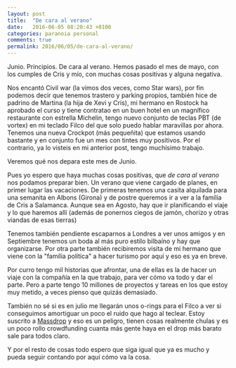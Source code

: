 ```yaml
---
layout: post
title:  "De cara al verano"
date:   2016-06-05 08:20:43 +0100
categories: paranoia personal
comments: true
permalink: 2016/06/05/de-cara-al-verano/
---
```

Junio. Principios. De cara al verano. Hemos pasado el mes de mayo, con los
cumples de Cris y mío, con muchas cosas positivas y alguna negativa.

Nos encantó Civil war (la vimos dos veces, como Star wars), por fin podemos
decir que tenemos trastero y parking propios, también hice de
padrino de Martina (la hija de Xevi y Cris), mi hermano en Rostock ha aprobado
el curso y tiene contratao en un buen hotel en un magnífico restaurante con
estrella Michelin, tengo nuevo conjunto de teclas PBT (de vortex) en mi teclado
Filco del que solo puedo hablar maravillas por ahora.
Tenemos una nueva Crockpot (más pequeñita) que estamos
usando bastante y en conjunto fue un mes con tintes muy positivos. Por el
contrario, ya lo visteis en mi anterior post, tengo muchísimo trabajo.

Veremos qué nos depara este mes de Junio.

<!--more-->

Pues yo espero que haya muchas cosas positivas, que _de cara al verano_ nos
podamos preparar bien. Un verano que viene cargado de planes, en primer lugar
las vacaciones. De primeras tenemos  una casita alquilada para una semanita en
Albons (Girona) y de postre queremos ir a ver a la família de Cris a Salamanca.
Aunque sea en Agosto, hay que ir planificando el viaje y lo que haremos allí
(además de ponernos ciegos de jamón, chorizo y otras viandas de esas tierras)

Tenemos también pendiente escaparnos a Londres a ver unos amigos y en Septiembre
tenemos un boda al más puro estilo bilbaíno y hay que organizarse. Por otra
parte también recibiremos visita de mi hermano que viene con la
"família política" a hacer turismo por aquí y eso es ya en breve.

Por curro tengo mil historias que afrontar, una de ellas es la de hacer un
viaje con la compañía en la que trabajo, para ver cómo va todo y dar el parte.
Pero a parte tengo 10 millones de proyectos y tareas en los que estoy
muy metido, a veces pienso que quizás demasiado.

También no sé si es en julio me llegarán unos o-rings para el Filco
a ver si conseguimos amortiguar un poco el ruido que hago al teclear. Estoy
suscrito a [Massdrop](https://www.massdrop.com/mechanical-keyboards) y eso
es un peligro, tienen cosas realmente chulas y es un poco rollo crowdfunding
cuanta más gente haya en el drop más barato sale para todos claro.

Y por el resto de cosas todo espero que siga igual que ya es mucho y pueda
seguir contando por aquí cómo va la cosa.
